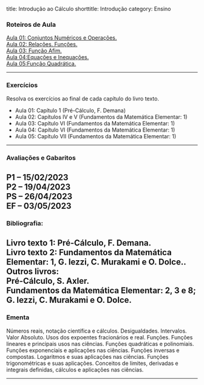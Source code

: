 title: Introdução ao Cálculo
shorttitle: Introdução
category: Ensino

### Roteiros de Aula
[Aula 01: Conjuntos Numéricos e Operações.]({static}/arquivos/IC_Aula_01.pdf)  
[Aula 02: Relações. Funções.]({static}/arquivos/IC_Aula_02.pdf)  
[Aula 03: Função Afim.]({static}/arquivos/IC_Aula_03.pdf)   
[Aula 04:Equações e Inequações.]({static}/arquivos/IC_Aula_04.pdf)  
[Aula 05:Função Quadrática.]({static}/arquivos/IC_Aula_05.pdf) 

---
### Exercícios
Resolva os exercícios ao final de cada capítulo do livro texto.  

 - Aula 01: Capítulo 1 (Pré-Cálculo, F. Demana)  
 - Aula 02: Capítulos IV e V (Fundamentos da Matemática Elementar: 1)  
 - Aula 03: Capítulo VI (Fundamentos da Matemática Elementar: 1) 
 - Aula 04: Capítulo VI (Fundamentos da Matemática Elementar: 1)  
 - Aula 05: Capítulo VII (Fundamentos da Matemática Elementar: 1) 

---
### Avaliações e Gabaritos
P1 – 15/02/2023  
P2 – 19/04/2023  
PS – 26/04/2023  
EF – 03/05/2023
---
### Bibliografia:
Livro texto 1: Pré-Cálculo, F. Demana.  
Livro texto 2: Fundamentos da Matemática Elementar: 1, G. Iezzi, C. Murakami e O. Dolce..  
 Outros livros:  
    Pré-Cálculo, S. Axler.  
    Fundamentos da Matemática Elementar: 2, 3 e 8; G. Iezzi, C. Murakami e O. Dolce.
---
### Ementa

Números reais, notação científica e cálculos. Desigualdades. Intervalos. Valor Absoluto. Usos dos
expoentes fracionários e real. Funções. Funções lineares e principais usos nas ciências. Funções
quadráticas e polinomiais. Funções exponenciais e aplicações nas ciências. Funções inversas e
compostas. Logaritmos e suas aplicações nas ciências. Funções trigonométricas e suas aplicações.
Conceitos de limites, derivadas e integrais definidas, cálculos e aplicações nas ciências.

---

